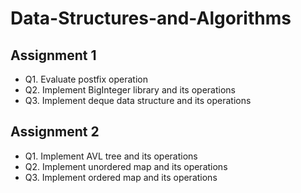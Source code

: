 # Data-Structures-and-Algorithms

## Assignment 1
* Q1. Evaluate postfix operation
* Q2. Implement BigInteger library and its operations
* Q3. Implement deque data structure and its operations

## Assignment 2
* Q1. Implement AVL tree and its operations
* Q2. Implement unordered map and its operations
* Q3. Implement ordered map and its operations

